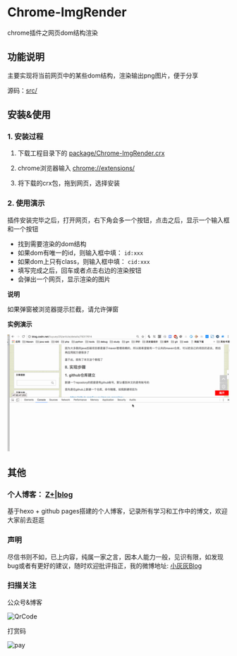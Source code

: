 # Chrome-ImgRender

chrome插件之网页dom结构渲染

## 功能说明

主要实现将当前网页中的某些dom结构，渲染输出png图片，便于分享

源码：[src/](src/)

## 安装&使用

### 1. 安装过程

1. 下载工程目录下的 [package/Chrome-ImgRender.crx](package/Chrome-ImgRender.crx)

2. chrome浏览器输入 [chrome://extensions/](chrome://extensions/)

3. 将下载的crx包，拖到网页，选择安装


### 2. 使用演示

插件安装完毕之后，打开网页，右下角会多一个按钮，点击之后，显示一个输入框和一个按钮

- 找到需要渲染的dom结构
- 如果dom有唯一的id，则输入框中填： `id:xxx`
- 如果dom上只有class，则输入框中填： `cid:xxx`
- 填写完成之后，回车或者点击右边的渲染按钮
- 会弹出一个网页，显示渲染的图片

**说明**

如果弹窗被浏览器提示拦截，请允许弹窗

**实例演示**

![demo](doc/demo.gif)


## 其他

### 个人博客： [Z+|blog](https://liuyueyi.github.io/hexblog)

基于hexo + github pages搭建的个人博客，记录所有学习和工作中的博文，欢迎大家前去逛逛


### 声明

尽信书则不如，已上内容，纯属一家之言，因本人能力一般，见识有限，如发现bug或者有更好的建议，随时欢迎批评指正，我的微博地址: [小灰灰Blog](https://weibo.com/p/1005052169825577/home)

### 扫描关注

公众号&博客

![QrCode](https://s17.mogucdn.com/mlcdn/c45406/180209_74fic633aebgh5dgfhid2fiiggc99_1220x480.png)


打赏码

![pay](https://s3.mogucdn.com/mlcdn/c45406/180211_3a9igegd1bghf1dl26f3777aldijk_1218x478.png)